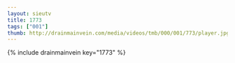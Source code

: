 ```yaml
--- 
layout: sieutv
title: 1773
tags: ["001"]
thumb: http://drainmainvein.com/media/videos/tmb/000/001/773/player.jpg
---
```

{% include drainmainvein key="1773" %} 
